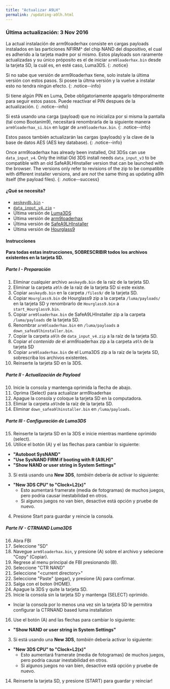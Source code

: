 ```yaml
---
title: "Actualizar A9LH"
permalink: /updating-a9lh.html
---
```


### Última actualización: 3 Nov 2016

La actual instalación de arm9loaderhax consiste en cargas payloads instalados en las particiones NFIRM^ del chip NAND del dispositivo, el cual es adherido a la tarjeta madre por sí mismo. Estos playloads son raramente actualizadas y su único próposito es el de iniciar `arm9loaderhax.bin` desde la tarjeta SD, la cuál es, en esté caso, Luma3DS.
{: .notice}

Si no sabe que versión de arm9loaderhax tiene, solo instale la última versión con estos pasos. Si posee la últma versión y la vuelve a instalar esto no tendra ningún efecto.
{: .notice--info}

Si tiene algún PIN en Luma, Debe obligatoriamente apagarlo tdmporalmente para seguir estos pasos. Puede reactivar el PIN despues de la actualización.
{: .notice--info}

Si está usando una carga (payload) que no inicializa por si misma la pantalla (tal como Bootanim9), necesitará renombrarla de la siguiente manera `arm9loaderhax_si.bin` en lugar de `arm9loaderhax.bin`.
{: .notice--info}

Estos pasos también actualizarán las cargas (payloads) y la clave de la base de datos AES (AES key database). 
{: .notice--info}

Once arm9loaderhax has already been installed, Old 3DSs can use `data_input_v4`. Only the initial Old 3DS install needs `data_input_v3` to be compatible with an old SafeA9LHInstaller version that can be launched with the browser. The versions only refer to revisions of the zip to be compatible with different installer versions, and are *not* the same thing as updating a9lh itself (the payload files).
{: .notice--success}

#### ¿Qué se necesita?

* [`aeskeydb.bin`](torrents/aeskeydb.torrent) - <code class="highlighterrouge"><a href="magnet:?xt=urn:btih:18b3a17f78e2376e05feaa150749d9fd689b25dc"><i class="fa fa-magnet" aria-hidden="true"></i></a></code>
* [`data_input_v4.zip`](torrents/data_input_v4.torrent) - <code class="highlighterrouge"><a href="magnet:?xt=urn:btih:00f03ff69b5961307303d5e4778a2f65a528bf2d"><i class="fa fa-magnet" aria-hidden="true"></i></a></code>
* Última versión de [Luma3DS](https://github.com/AuroraWright/Luma3DS/releases/latest)
* Última versión de [arm9loaderhax](https://github.com/AuroraWright/arm9loaderhax/releases/latest)
* Última versión de [SafeA9LHInstaller](https://github.com/AuroraWright/SafeA9LHInstaller/releases/latest)
* Última versión de [Hourglass9](https://github.com/d0k3/Hourglass9/releases/latest)

#### Instrucciones

**Para todas estas instrucciones, SOBRESCRIBIR todos los archivos existentes en la tarjeta SD.**

##### Parte I - Preparación

1. Eliminar cualquier archivo `aeskeydb.bin` de la raíz de la tarjeta SD.
4. Eliminar la carpeta `a9lh` de la raíz de la tarjeta SD si este existe.
2. Copiar `aeskeydb.bin` en la carpeta `/files9/` de la tarjeta SD.
3. Copiar `Hourglass9.bin` de Hourglass9 zip a la carpeta `/luma/payloads/` en la tarjeta SD y renombrarlo de `Hourglass9.bin` a `start_Hourglass9.bin`.
5. Copiar `arm9loaderhax.bin` de SafeA9LHInstaller zip a la carpeta `/luma/payloads` de la tarjeta SD.
6. Renombrar `arm9loaderhax.bin` en `/luma/payloads` a `down_safea9lhinstaller.bin`.
7. Copiar la carpeta `a9lh` de `data_input_v4.zip` a la raíz de la tarjeta SD.
7. Copiar _el contenido de_ el arm9loaderhax zip a la carpeta `a9lh` de la tarjeta SD
8. Copiar `arm9loaderhax.bin` de el Luma3DS zip a la raíz de la tarjeta SD, sobrescriba los archivos existentes.
9. Reinserte la tarjeta SD en la 3DS.

##### Parte II - Actualización de Payload

10. Inicie la consola y mantenga oprimida la flecha de abajo.
11. Oprima (Select) para actualizar arm9loaderhax
12. Apague la consola y coloque la tarjeta SD en la computadora.
13. Elimiar la carpeta `a9lh`de la raíz de la tarjeta SD.
14. Eliminar `down_safea9lhinstaller.bin` en `/luma/payloads`.

##### Parte III - Configuración de Luma3DS

15. Reinserte  la tarjeta SD en la 3DS e inicie mientras mantiene oprimido (select).
16. Utilice el botón (A) y el las flechas para cambiar lo siguiente:    
  + **"Autoboot SysNAND"**
  + **"Use SysNAND FIRM if booting with R (A9LH)"**
  + **"Show NAND or user string in System Settings"**
3. Si está usando una **New 3DS**, *también* debería de activar lo siguiente:
  + **"New 3DS CPU" to "Clock+L2(x)"**
    + Esto aumentará framerate (media de fotogramas) de muchos juegos, pero podria causar inestabilidad en otros.
    + Si algunos juegos no van bien, desactive está opción y pruebe de nuevo.
4. Presione Start para guardar y reincie la consola.

##### Parte IV - CTRNAND Luma3DS

16. Abra FBI
17. Seleccione "SD"
18. Navegue `arm9loaderhax.bin`, y presione (A) sobre el archivo y selecione "Copy" (Copiar).
9. Regrese al menu principal de FBI presionando (B).
10. Seleccione "CTR NAND"
11. Seleccione "\<current directory>"
12. Seleccione "Paste" (pegar), y presione (A) para confirmar.
8. Salga con el boton (HOME).
9. Apague la 3DS y quite la tarjeta SD.
10. Inicie la consola sin la tarjeta SD y mantenga (SELECT) oprimido.
  + Inciar la consola por lo menos una vez sin la tarjeta SD le permitira configurar la CTRNAND based luma installation
16. Use el botón (A) and las flechas para cambiar lo siguiente:    
  + **"Show NAND or user string in System Settings"**
3. Si está usando una **New 3DS**, *también* debería activar lo siguiente:
  + **"New 3DS CPU" to "Clock+L2(x)"**
    + Esto aumentará framerate (media de fotogramas) de muchos juegos, pero podria causar inestabilidad en otros.
    + Si algunos juegos no van bien, desactive está opción y pruebe de nuevo.
14. Reinserte la tarjeta SD, y presione (START) para guardar y reinciar!
